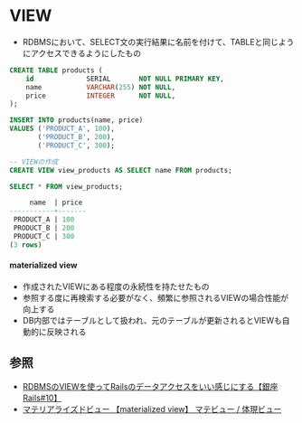 # VIEW
- RDBMSにおいて、SELECT文の実行結果に名前を付けて、TABLEと同じようにアクセスできるようにしたもの

```sql
CREATE TABLE products (
    id             SERIAL       NOT NULL PRIMARY KEY,
    name           VARCHAR(255) NOT NULL,
    price          INTEGER      NOT NULL,
);

INSERT INTO products(name, price)
VALUES ('PRODUCT_A', 100),
       ('PRODUCT_B', 200),
       ('PRODUCT_C', 300);

-- VIEWの作成
CREATE VIEW view_products AS SELECT name FROM products;

SELECT * FROM view_products;

     name  | price
-----------+-------
 PRODUCT_A | 100
 PRODUCT_B | 200
 PRODUCT_C | 300
(3 rows)
```

#### materialized view
- 作成されたVIEWにある程度の永続性を持たせたもの
- 参照する度に再検索する必要がなく、頻繁に参照されるVIEWの場合性能が向上する
- DB内部ではテーブルとして扱われ、元のテーブルが更新されるとVIEWも自動的に反映される

## 参照
- [RDBMSのVIEWを使ってRailsのデータアクセスをいい感じにする【銀座Rails#10】](https://techracho.bpsinc.jp/morimorihoge/2019_06_21/76521)
- [マテリアライズドビュー 【materialized view】 マテビュー / 体現ビュー](https://e-words.jp/w/%E3%83%9E%E3%83%86%E3%83%AA%E3%82%A2%E3%83%A9%E3%82%A4%E3%82%BA%E3%83%89%E3%83%93%E3%83%A5%E3%83%BC.html)
